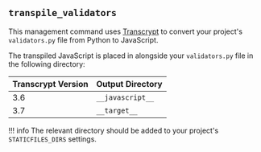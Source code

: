 ## `transpile_validators`

This management command uses [Transcrypt](http://www.transcrypt.org/) to convert your project's `validators.py` file from Python to JavaScript.

The transpiled JavaScript is placed in alongside your `validators.py` file in the following directory:

| Transcrypt Version | Output Directory |
| ------------------ | ---------------- |
| 3.6                | `__javascript__` |
| 3.7                | `__target__`     |

!!! info
    The relevant directory should be added to your project's `STATICFILES_DIRS` settings.
